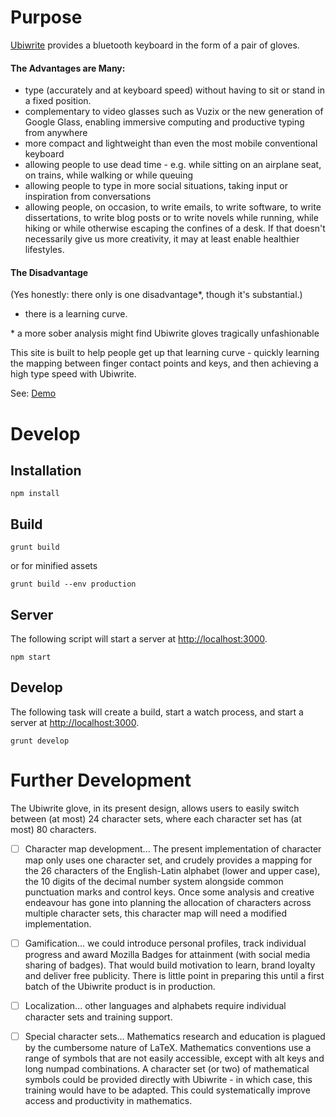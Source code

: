 # Purpose

[Ubiwrite](http://shaundaley39.github.io/Ubiwrite/) provides a bluetooth keyboard in the form of a pair of gloves.

#### The Advantages are Many:
- type (accurately and at keyboard speed) without having to sit or stand in a fixed position. 
- complementary to video glasses such as Vuzix or the new generation of Google Glass, enabling immersive computing and productive typing from anywhere
- more compact and lightweight than even the most mobile conventional keyboard
- allowing people to use dead time - e.g. while sitting on an airplane seat, on trains, while walking or while queuing
- allowing people to type in more social situations, taking input or inspiration from conversations
- allowing people, on occasion, to write emails, to write software, to write dissertations, to write blog posts or to write novels while running, while hiking or while otherwise escaping the confines of a desk. If that doesn't necessarily give us more creativity, it may at least enable healthier lifestyles.

#### The Disadvantage
(Yes honestly: there only is one disadvantage*, though it's substantial.)
- there is a learning curve.

\* a more sober analysis might find Ubiwrite gloves tragically unfashionable

This site is built to help people get up that learning curve - quickly learning the mapping between finger contact points and keys, and then achieving a high type speed with Ubiwrite.

See: [Demo](http://shaundaley39.github.io/ubiwrite-training/)

# Develop

## Installation

```
npm install
```

## Build

```
grunt build
```

or for minified assets

```
grunt build --env production
```

## Server

The following script will start a server at
[http://localhost:3000](http://localhost:3000).

```
npm start
```

## Develop

The following task will create a build, start a watch process, and start a
server at [http://localhost:3000](http://localhost:3000).

```
grunt develop
```

# Further Development

The Ubiwrite glove, in its present design, allows users to easily switch between (at most) 24 character sets, where each character set has (at most) 80 characters.

-[ ] Character map development... The present implementation of character map only uses one character set, and crudely provides a mapping for the 26 characters of the English-Latin alphabet (lower and upper case), the 10 digits of the decimal number system alongside common punctuation marks and control keys. Once some analysis and creative endeavour has gone into planning the allocation of characters across multiple character sets, this character map will need a modified implementation.

-[ ] Gamification... we could introduce personal profiles, track individual progress and award Mozilla Badges for attainment (with social media sharing of badges). That would build motivation to learn, brand loyalty and deliver free publicity. There is little point in preparing this until a first batch of the Ubiwrite product is in production.

-[ ] Localization... other languages and alphabets require individual character sets and training support.

-[ ] Special character sets... Mathematics research and education is plagued by the cumbersome nature of LaTeX. Mathematics conventions use a range of symbols that are not easily accessible, except with alt keys and long numpad combinations. A character set (or two) of mathematical symbols could be provided directly with Ubiwrite - in which case, this training would have to be adapted. This could systematically improve access and productivity in mathematics.
